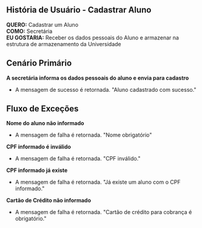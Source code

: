 ## História de Usuário - Cadastrar Aluno
**QUERO:** Cadastrar um Aluno  
**COMO:** Secretária  
**EU GOSTARIA:**  Receber os dados pessoais do Aluno e armazenar na estrutura de armazenamento da Universidade  

## Cenário Primário  
**A secretária informa os dados pessoais do aluno e envia para cadastro**  
- A mensagem de sucesso é retornada. "Aluno cadastrado com sucesso."  

## Fluxo de Exceções  
**Nome do aluno não informado**  
- A mensagem de falha é retornada. "Nome obrigatório"  

**CPF informado é inválido**  
- A mensagem de falha é retornada. "CPF inválido."  

**CPF informado já existe**
- A mensagem de falha é retornada. "Já existe um aluno com o CPF informado."

**Cartão de Crédito não informado**   
- A mensagem de falha é retornada. "Cartão de crédito para cobrança é obrigatório."
